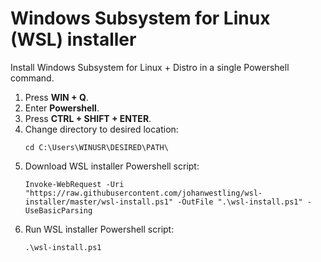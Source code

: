 # Windows Subsystem for Linux (WSL) installer
Install Windows Subsystem for Linux + Distro in a single Powershell command.

1. Press **WIN + Q**.
1. Enter **Powershell**.
1. Press **CTRL + SHIFT + ENTER**.
1. Change directory to desired location:
    ```
    cd C:\Users\WINUSR\DESIRED\PATH\
    ```
1. Download WSL installer Powershell script:
    ```
    Invoke-WebRequest -Uri "https://raw.githubusercontent.com/johanwestling/wsl-installer/master/wsl-install.ps1" -OutFile ".\wsl-install.ps1" -UseBasicParsing
    ```
1. Run WSL installer Powershell script:
    ```
    .\wsl-install.ps1
    ```
